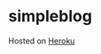 # simpleblog

<p>Hosted on <a href="https://cleandjango.herokuapp.com/" target="_blank">Heroku</a></p>
